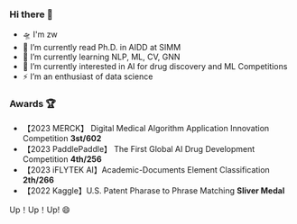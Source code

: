 ### Hi there 👋

<!--
**medicine-wave/medicine-wave** is a ✨ _special_ ✨ repository because its `README.md` (this file) appears on your GitHub profile.

Here are some ideas to get you started:

- 🔭 I’m currently working on ...
- 🌱 I’m currently learning ...
- 👯 I’m looking to collaborate on ...
- 🤔 I’m looking for help with ...
- 💬 Ask me about ...
- 📫 How to reach me: ...
- 😄 Pronouns: ...
- ⚡ Fun fact: ...
-->

- 🛸 I'm zw
- 🚀 I’m currently read Ph.D. in AIDD at SIMM
- 🌱 I’m currently learning NLP, ML, CV, GNN
- 🔭 I’m currently interested in AI for drug discovery and ML Competitions
- ⚡ I’m an enthusiast of data science

### Awards 🏆

- 【2023 MERCK】 Digital Medical Algorithm Application Innovation Competition **3st/602**
- 【2023 PaddlePaddle】 The First Global AI Drug Development Competition **4th/256**
- 【2023 iFLYTEK AI】Academic-Documents Element Classification **2th/266**
- 【2022 Kaggle】U.S. Patent Pharase to Phrase Matching **Sliver Medal**

Up！Up！Up! 😄
